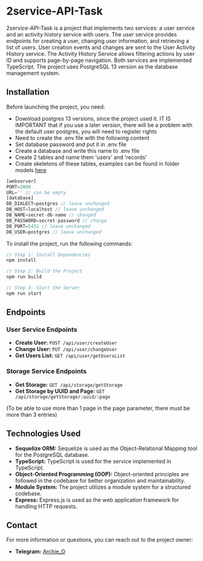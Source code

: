 # 2service-API-Task

2service-API-Task is a project that implements two services: a user service and an activity history service with users. The user service provides endpoints for creating a user, changing user information, and retrieving a list of users. User creation events and changes are sent to the User Activity History service. The Activity History Service allows filtering actions by user ID and supports page-by-page navigation. Both services are implemented TypeScript. The project uses PostgreSQL 13 version as the database management system.

## Installation

Before launching the project, you need:
- Download postgres 13 versions, since the project used it. IT IS IMPORTANT that if you use a later version, there will be a problem with the default user postgres, you will need to register rights
- Need to create the .env file with the following content
- Set database password and put it in .env file 
- Create a database and write this name to .env file
- Create 2 tables and name them 'users' and 'records'
- Create skeletons of these tables, examples can be found in folder models [here](core/dataBase/models)

```typescript
[webserver]
PORT=3000
URL='' // can be empty
[database]
DB_DIALECT=postgres // leave unchanged
DB_HOST=localhost // leave unchanged
DB_NAME=secret-db-name // changed
DB_PASSWORD=secret-password // change
DB_PORT=5432 // leave unchanged
DB_USER=postgres // leave unchanged
```

To install the project, run the following commands:
```typescript
// Step 1: Install Dependencies
npm install

// Step 2: Build the Project
npm run build

// Step 3: Start the Server
npm run start
```

## Endpoints

### User Service Endpoints

- **Create User:** `POST /api/user/createUser`
- **Change User:** `PUT /api/user/changeUser`
- **Get Users List:** `GET /api/user/getUsersList`

### Storage Service Endpoints

- **Get Storage:** `GET /api/storage/getStorage`
- **Get Storage by UUID and Page:** `GET /api/storage/getStorage/:uuid/:page`

(To be able to use more than 1 page in the page parameter, there must be more than 3 entries)

## Technologies Used

- **Sequelize ORM:** Sequelize is used as the Object-Relational Mapping tool for the PostgreSQL database.
- **TypeScript:** TypeScript is used for the service implemented in TypeScript.
- **Object-Oriented Programming (OOP):** Object-oriented principles are followed in the codebase for better organization and maintainability.
- **Module System:** The project utilizes a module system for a structured codebase.
- **Express:** Express.js is used as the web application framework for handling HTTP requests.

## Contact

For more information or questions, you can reach out to the project owner:

- **Telegram:** [Archie_O](https://t.me/Archie_O)
